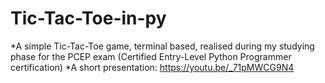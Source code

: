 # Tic-Tac-Toe-in-py
*A simple Tic-Tac-Toe game, terminal based, realised during my studying phase for the PCEP exam (Certified Entry-Level Python Programmer certification)
*A short presentation: https://youtu.be/_71pMWCG9N4
